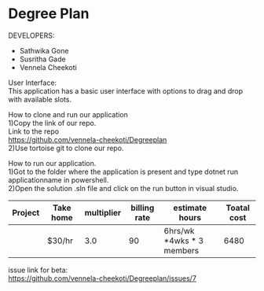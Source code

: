 # Degree Plan

DEVELOPERS: <br>
<ul>
<li>Sathwika Gone</li>
<li>Susritha Gade</li>
<li>Vennela Cheekoti</li>
</ul>

User Interface:<br>
This application has a basic user interface with options to drag and drop with available slots.

How to clone and run our application<br>
1)Copy the link of our repo.<br>
Link to the repo<br>
https://github.com/vennela-cheekoti/Degreeplan <br>
2)Use tortoise git to clone our repo.<br>

How to run our application.<br>
1)Got to the folder where the application is present and type dotnet run applicationname in powershell.<br>
2)Open the solution .sln file and click on the run button in visual studio.<br>



| Project | Take home | multiplier | billing rate | estimate hours            | Toatal cost |
|---------|-----------|------------|--------------|---------------------------|-------------|
|         | $30/hr    | 3.0        | 90           | 6hrs/wk *4wks * 3 members | 6480        |


issue link for beta:<br>
https://github.com/vennela-cheekoti/Degreeplan/issues/7

